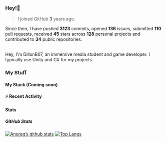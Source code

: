 ### Hey!👋
<!-- [![Banner](banner.png)](https://dillonb07.is-a.dev) -->


> I joined GitHub **3** years ago.

Since then, I have pushed **3123** commits, opened **136** issues, submitted **110** pull requests, received **45** stars across **128** personal projects and contributed to **34** public repositories.

<br>
Hey, I'm DillonB07, an immersive media student and game developer. I typically use Unity and C# for my projects.

<br>

### My Stuff

#### My Stack (Coming soon)

#### :zap: Recent Activity

<!--START_SECTION:activity-->
<!--END_SECTION:activity-->

#### Stats

##### GitHub Stats
[![Anurag’s github stats](https://github-readme-stats.vercel.app/api?username=dillonb07&show_icons=true&theme=radical)](https://github.com/dillonb07)
[![Top Langs](https://github-readme-stats.vercel.app/api/top-langs/?username=dillonb07&layout=compact&theme=radical)](https://github.com/dillonb07)
